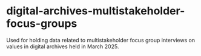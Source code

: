 # digital-archives-multistakeholder-focus-groups
Used for holding data related to multistakeholder focus group interviews on values in digital archives held in March 2025.
